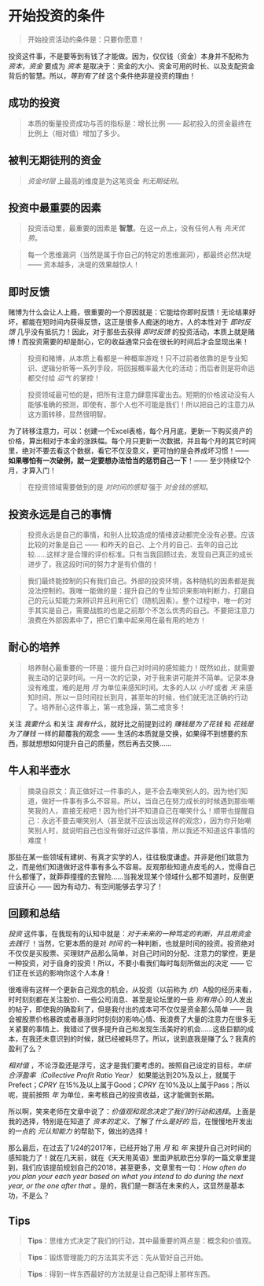 # 开始投资的条件
> 开始投资活动的条件是：只要你愿意！

投资这件事，不是要等到有钱了才能做。因为，仅仅钱（资金）本身并不配称为 *资本*，*资金* 要成为 *资本* 是取决于：资金的大小、资金可用的时长、以及支配资金背后的智慧。所以，*等到有了钱* 这个条件绝非是投资的理由！

## 成功的投资
> 本质的衡量投资成功与否的指标是：增长比例 —— 起初投入的资金最终在比例上（相对值）增加了多少。

## 被判无期徒刑的资金
> *资金时限* 上最高的维度是为这笔资金 *判无期徒刑*。

## 投资中最重要的因素
> 投资活动里，最重要的因素是 **智慧**。在这一点上，没有任何人有 *先天优势*。

> 每一个思维漏洞（当然是属于你自己的特定的思维漏洞），都最终必然决堤 —— 资本越多，决堤的效果越惊人！

## 即时反馈
赌博为什么会让人上瘾，很重要的一个原因就是：它能给你即时反馈！无论结果好坏，都能在短时间内获得反馈，这正是很多人痴迷的地方，人的本性对于 *即时反馈* 几乎没有抵抗力！因此，对于那些去获得 *即时反馈* 的投资活动，本质上就是赌博！而投资需要的却是耐心，它的收益通常只会在很长的时间后才会显现出来！

> 投资和赌博，从本质上看都是一种概率游戏！只不过前者依靠的是专业知识、逻辑分析等一系列手段，将回报概率最大化的活动；而后者则是将命运都交付给 *运气* 的掌控！

> 投资领域最可怕的是，把所有注意力肆意挥霍出去。短期的价格波动没有人能够准确的预测，即使有，那个人也不可能是我们！所以把自己的注意力从这方面转移，显然很明智。

为了转移注意力，可以：创建一个Excel表格，每个月月底，更新一下购买资产的价格，算出相对于本金的涨跌幅。每个月只更新一次数据，并且每个月的其它时间里，绝对不要去看这个数据，看它不仅没意义，更可怕的是会养成坏习惯！—— **如果哪怕有一次破例，就一定要想办法恰当的惩罚自己一下**！—— 至少持续12个月，才算入门！

> 在投资领域需要做到的是 *对时间的感知* 强于 *对金钱的感知*。

## 投资永远是自己的事情
> 投资永远是自己的事情，和别人比较造成的情绪波动都完全没有必要。应该比较的对象是自己 —— 和昨天的自己、上个月的自己、去年的自己比较……这样才是合理的评价标准。只有当我回顾过去，发现自己真正的成长进步了，我这段时间的努力才是有价值的！

> 我们最终能控制的只有我们自己。外部的投资环境，各种随机的因素都是我没法控制的。我唯一能做的是：提升自己的专业知识来影响判断力，打磨自己的元认知能力来辨识并且利用它们（随机因素）。整个过程中，唯一的对手其实是自己，需要战胜的也是之前那个不怎么优秀的自己。不要把注意力浪费在外部因素中了，把它们集中起来用在最有用的地方！

## 耐心的培养
> 培养耐心最重要的一环是：提升自己对时间的感知能力！既然如此，就需要我主动的记录时间。一月一次的记录，对于我来讲可能并不简单。记录本身没有难度，难的是用 *月* 为单位来感知时间。太多的人以 *小时* 或者 *天* 来感知时间，所以一旦时间拉长到月，甚至年的时候，他们就无法正确的行动了。培养耐心这件事上，第一戒急躁，第二戒贪多！

关注 *我要什么* 和关注 *我有什么*，就好比之前提到过的 *赚钱是为了花钱* 和 *花钱是为了赚钱* 一样的颠覆我的观念 —— 生活的本质就是交换，如果得不到想要的东西，那就想想如何提升自己的质量，然后再去交换……

## 牛人和半壶水
> 摘录自原文：真正做好过一件事的人，是不会去嘲笑别人的。因为他们知道，做好一件事有多么不容易。所以，当自己在努力成长的时候遇到那些嘲笑我的人，直接无视吧！因为他们并不知道自己在嘲笑什么！顺带也提醒自己：永远不要去嘲笑别人（甚至就不应该出现这样的观念），因为你开始嘲笑别人时，就说明自己也没有做好过这件事情，所以我还不知道这件事情的难度！

那些在某一些领域有建树、有真才实学的人，往往极度谦虚。并非是他们故意为之，而是他们知道做好这件事有多么不容易。反观那些知道点皮毛的人，觉得自己什么都懂了，就莽莽撞撞的去冒险……当我发现某个领域什么都不知道时，反倒更应该开心 —— 因为有动力、有空间能够去学习了！

## 回顾和总结
*投资* 这件事，在我现有的认知中就是：*对于未来的一种笃定的判断，并且用资金去践行* ！当然，它更本质的是对 *时间* 的一种判断，也就是时间的投资。投资绝对不仅仅是买股票、买理财产品那么简单，对自己时间的分配、注意力的掌控，更是一种投资，对于自身的投资！所以，不要小看我们每时每刻所做出的决定 —— 它们正在长远的影响你这个人本身！

很难得有这样一个更新自己观念的机会，从投资（以前称为 *炒*）A股的经历来看，时时刻刻都在关注股价、一些公司消息、甚至是论坛里的一些 *别有用心* 的人发出的帖子，即使我的确盈利了，但是我付出的成本可不仅仅是资金那么简单 —— 我会被股票价格暴跌或者暴涨时时刻刻的影响心情、我浪费了大量的注意力在很多无关紧要的事情上、我错过了很多提升自己和发现生活美好的机会……这些巨额的成本，在我还未意识到的时候，就已经被耗尽了。所以，说到底我是赚了么？我真的盈利了么？

*相对值* ，不论浮盈还是浮亏，这才是我们要考虑的。按照自己设定的目标，*年综合浮盈率（Collective Profit Ratio Year）* 如果能达到20%及以上，就属于Prefect；*CPRY* 在15%及以上属于Good；*CPRY* 在10%及以上属于Pass；所以呢，提前按照 *年* 为单位，来考核自己的投资收益，这才能做到长期。

所以啊，笑来老师在文章中说了：*价值观和观念决定了我们的行动和选择*。上面是我的选择，特别是在知道了 *资本的定义*、了解了*什么是好的* 后，在慢慢地开发出的一点的 *元认知能力* 的帮助下，做出的选择！

那么最后，在过去了1/24的2017年，已经开始了用 *月* 和 *年* 来提升自己对时间的感知能力了！就在几天前，就在《天天用英语》里面尹航欧巴分享的一篇文章里提到，我们应该提前规划自己的2018，甚至更多，文章里有一句：*How often do you plan your each year based on what you intend to do during the next year, or the one after that* 。是的，我们是一群活在未来的人，这显然是基本功，不是么？

## Tips
> **Tips**：思维方式决定了我们的行动，其中最重要的两点是：概念和价值观。

> **Tips**：锻炼管理能力的方法其实不远：先从管好自己开始。

> **Tips**：得到一样东西最好的方法就是让自己配得上那样东西。
